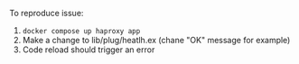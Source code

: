 To reproduce issue:

1. `docker compose up haproxy app`
2. Make a change to lib/plug/heatlh.ex (chane "OK" message for example)
3. Code reload should trigger an error
